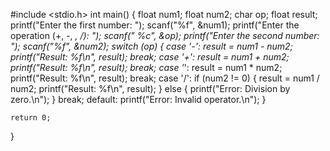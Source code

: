 #include <stdio.h>
int main() {
    float num1;
    float num2;
    char op;
    float result;
    printf("Enter the first number: ");
    scanf("%f", &num1);
    printf("Enter the operation (+, -, *, /): ");
    scanf(" %c", &op);
    printf("Enter the second number: ");
    scanf("%f", &num2);
    switch (op) {
        case '-':
            result = num1 - num2;
            printf("Result: %f\n", result);
            break;
        case '+':
            result = num1 + num2;
            printf("Result: %f\n", result);
            break;
        case '*':
            result = num1 * num2;
            printf("Result: %f\n", result);
            break;
        case '/':
            if (num2 != 0) {
                result = num1 / num2;
                printf("Result: %f\n", result);
            } else {
                printf("Error: Division by zero.\n");
            }
            break;
        default:
            printf("Error: Invalid operator.\n");
    }

    return 0;
}
